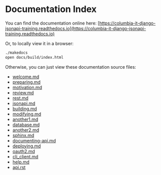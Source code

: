 # Documentation Index

You can find the documentation online here:
[https://columbia-it-django-jsonapi-training.readthedocs.io](https://columbia-it-django-jsonapi-training.readthedocs.io)

Or, to locally view it in a browser:
```bash
./makedocs
open docs/build/index.html
```

Otherwise, you can just view these documentation source files:


- [welcome.md](docs/welcome.md)
- [preparing.md](docs/preparing.md)
- [motivation.md](docs/motivation.md)
- [review.md](docs/review.md)
- [rest.md](docs/rest.md)
- [jsonapi.md](docs/jsonapi.md)
- [building.md](docs/building.md)
- [modifying.md](docs/modifying.md)
- [another1.md](docs/another1.md)
- [database.md](docs/database.md)
- [another2.md](docs/another2.md)
- [sphinx.md](docs/sphinx.md)
- [documenting-api.md](docs/documenting-api.md)
- [deploying.md](docs/deploying.md)
- [oauth2.md](docs/oauth2.md)
- [cli_client.md](docs/cli_client.md)
- [help.md](docs/help.md)
- [api.rst](docs/api.rst)
